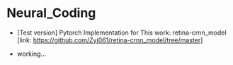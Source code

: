 # Neural_Coding

- [Test version] Pytorch Implementation for This work: retina-crnn_model [link: https://github.com/Zyj061/retina-crnn_model/tree/master]

- working...
